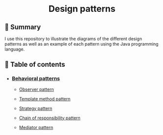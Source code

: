 <div align="center">
  <br>
  <h1>Design patterns</h1>
</div>





## 📙 Summary

I use this repository to illustrate the diagrams of the different design patterns as well as an example of each pattern using the Java programming language.



##  :pushpin: Table of contents

- ### [Behavioral patterns](Behavioral%20patterns)

  	- [Observer pattern](Behavioral%20patterns/Observer%20pattern)

   - [Template method pattern](Behavioral%20patterns/Template%20method%20pattern)
   - [Strategy pattern](Behavioral%20patterns/Strategy%20pattern)
   - [Chain of responsibility pattern](Behavioral%20patterns/Chain%20of%20responsibility%20pattern)
  - [Mediator pattern](Behavioral%20patterns/Mediator%20pattern)

  
